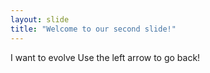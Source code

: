 ```yaml
---
layout: slide
title: "Welcome to our second slide!"
---
```

I want to evolve
Use the left arrow to go back!